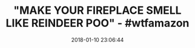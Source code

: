 ---
title: '"MAKE YOUR FIREPLACE SMELL LIKE REINDEER POO" - #wtfamazon'
name: >-
  Bull Schmidt's Reindeer Poo Strongly Scented Hand Poured Vegan Wax Melts, 12
  Scented Wax Cubes, 6.4 Ounces in 2 x 6-Packs
date: '2018-01-10 23:06:44'
buy_now: >-
  https://www.amazon.com/Bull-Schmidts-Reindeer-Strongly-Scented/dp/B01LXT3VL2?SubscriptionId=AKIAIA5RBQIWQVTCUEUQ&tag=coldcutdeals-20&linkCode=xm2&camp=2025&creative=165953&creativeASIN=B01LXT3VL2
description_markdown: >+
  Bull Schmidt's Reindeer Poo Strongly Scented Hand Poured Vegan Wax Melts, 12
  Scented Wax Cubes, 6.4 Ounces in 2 x 6-Packs

    - Soy wax burns cleaner and cooler, and it is even washable with just soap and warm water!

    - This soy-based product was created using sustainable methods and materials. The components used to make this product are vegan. Candlecopia does not use animal products or products derived from animals. We know you care about our planet and its inhabitants. So do we.

    - Loaded with scent to the absolute maximum recommended level for intense fragrance throw

tweet_id_str: '951228845977464834'
price: $9.25
you_save: ''
asin: B01LXT3VL2
image: 'https://images-na.ssl-images-amazon.com/images/I/51raEsR43oL.jpg'

---
